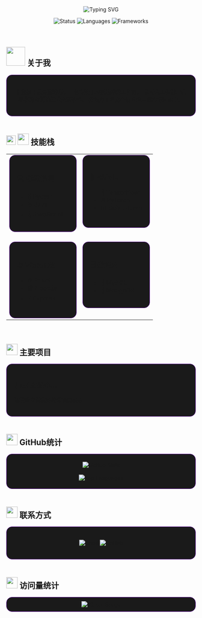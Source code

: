 <div align="center">
  <img src="https://readme-typing-svg.herokuapp.com?font=Orbition&size=25&color=9D00FF&background=transparent&center=true&vCenter=true&width=600&height=45&lines=范添瑞+-+AI新技术工程师;Machine+Learning+Engineer;Full+Stack+Developer" alt="Typing SVG" />
</div>

<p align="center">
  <img src="https://img.shields.io/badge/Status-Active-9D00FF?style=for-the-badge&logo=github&labelColor=000000" alt="Status" />
  <img src="https://img.shields.io/badge/Languages-Python%20|%20Java%20|%20JavaScript-9D00FF?style=for-the-badge&logo=github&labelColor=000000" alt="Languages" />
  <img src="https://img.shields.io/badge/Frameworks-TensorFlow%20|%20PyTorch%20|%20React-9D00FF?style=for-the-badge&logo=github&labelColor=000000" alt="Frameworks" />
</p>

<br>

## <picture><img src = "https://github.com/7oSkaaa/7oSkaaa/blob/main/Images/about_me.gif?raw=true" width = 50px></picture> 关于我

<div style="background-color:#1a1a1a; border-radius:15px; padding:20px; border: 1px solid #4b0082;">
  <p align="center">
    👋 您好！我是<strong>范添瑞</strong>，一名专注于<strong>AI新技术</strong>的工程师。
    我对<strong>人工智能</strong>、<strong>机器学习</strong>和<strong>前沿技术</strong>充满热情，
    并致力于将这些技术应用到实际问题中。
  </p>
</div>

<br>

## <img src="https://media2.giphy.com/media/QssGEmpkyEOhBCb7e1/giphy.gif?cid=ecf05e47a0n3gi1bfqntqmob8g9aid1oyj2wr3ds3mg700bl&rid=giphy.gif" width ="25"><picture> <img src = "https://github.com/7oSkaaa/7oSkaaa/blob/main/Images/Skills.gif?raw=true" width = 30px>  </picture> 技能栈

<table>
  <tr>
    <td valign="top" width="50%">
      <div style="background-color:#1a1a1a; border-radius:15px; padding:20px; border: 1px solid #4b0082;">
        <h3>💻 编程语言</h3>
        <ul>
          <li>🐍 Python</li>
          <li>☕ Java</li>
          <li>📜 JavaScript</li>
        </ul>
      </div>
    </td>
    <td valign="top" width="50%">
      <div style="background-color:#1a1a1a; border-radius:15px; padding:20px; border: 1px solid #4b0082;">
        <h3>🧠 AI/ML</h3>
        <ul>
          <li>🔢 TensorFlow</li>
          <li>🔥 PyTorch</li>
          <li>📊 Scikit-learn</li>
        </ul>
      </div>
    </td>
  </tr>
  <tr>
    <td valign="top" width="50%">
      <div style="background-color:#1a1a1a; border-radius:15px; padding:20px; margin-top:20px; border: 1px solid #4b0082;">
        <h3>🌐 Web开发</h3>
        <ul>
          <li>⚛️ React</li>
          <li>🟢 Node.js</li>
          <li>⚡ Express</li>
        </ul>
      </div>
    </td>
    <td valign="top" width="50%">
      <div style="background-color:#1a1a1a; border-radius:15px; padding:20px; margin-top:20px; border: 1px solid #4b0082;">
        <h3>🗄️ 数据库</h3>
        <ul>
          <li>🐬 MySQL</li>
          <li>🍃 MongoDB</li>
        </ul>
      </div>
    </td>
  </tr>
</table>

<br>

## <img src="https://media.giphy.com/media/iY8CRBdQXODJSCERIr/giphy.gif" width="30"> 主要项目

<div style="background-color:#1a1a1a; border-radius:15px; padding:20px; border: 1px solid #4b0082;">
  <h3>🚧 正在建设中...</h3>
  <p>请稍后查看我的精彩项目展示</p>
</div>

<br>

## <img src="https://media.giphy.com/media/j2pOGeGYKe2xCCKwfi/giphy.gif" width="30"> GitHub统计

<div align="center" style="background-color:#1a1a1a; border-radius:15px; padding:20px; border: 1px solid #4b0082;">
  <img src="https://github-readme-stats.vercel.app/api?username=Scckar99&theme=dark&hide_border=true&border_color=4b0082&bg_color=000000&title_color=9D00FF&icon_color=9D00FF" alt="GitHub Stats" />
  <br><br>
  <img src="https://github-readme-stats.vercel.app/api/top-langs/?username=Scckar99&theme=dark&hide_border=true&border_color=4b0082&bg_color=000000&title_color=9D00FF&icon_color=9D00FF" alt="Top Languages" />
</div>

<br>

## <img src="https://media.giphy.com/media/M9gbBd9nbDrOTu1Mqx/giphy.gif" width="30"> 联系方式

<div style="background-color:#1a1a1a; border-radius:15px; padding:20px; border: 1px solid #4b0082;">
  <p align="center">
    <a href="mailto:fan.tianrui@outlook.com">
      <img src="https://img.shields.io/badge/Email-D100FF?style=for-the-badge&logo=microsoft-outlook&logoColor=white&labelColor=000000" alt="Email"/>
    </a>
    <a href="https://github.com/Scckar99">
      <img src="https://img.shields.io/badge/GitHub-9D00FF?style=for-the-badge&logo=github&logoColor=white&labelColor=000000" alt="GitHub"/>
    </a>
  </p>
</div>

<br>

## <img src="https://media.giphy.com/media/LnQjpWaON8nhr21vNW/giphy.gif" width="30"> 访问量统计

<div align="center" style="background-color:#1a1a1a; border-radius:15px; padding:10px; border: 1px solid #4b0082;">
  <img src="https://komarev.com/ghpvc/?username=Scckar99&color=9D00FF&style=flat-square&label=Visitors" alt="Visitor Badge" />
</div>
